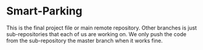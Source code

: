# Smart-Parking
This is the final project file or main remote repository. 
Other branches is just sub-repositories that each of us are working on. 
We only push the code from the sub-repository the master branch when it works fine.